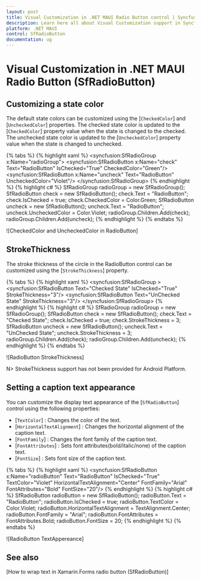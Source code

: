```yaml
---
layout: post
title: Visual Customization in .NET MAUI Radio Button control | Syncfusion
description: Learn here all about Visual Customization support in Syncfusion .NET MAUI Radio Button (SfRadioButton) control and more.
platform: .NET MAUI
control: SfRadioButton
documentation: ug 
---
```


# Visual Customization in .NET MAUI Radio Button (SfRadioButton)

## Customizing a state color

The default state colors can be customized using the [`CheckedColor`] and [`UncheckedColor`] properties. The checked state color is updated to the [`CheckedColor`] property value when the state is changed to the checked. The unchecked state color is updated to the [`UncheckedColor`] property value when the state is changed to unchecked.

{% tabs %}
{% highlight xaml %}
<syncfusion:SfRadioGroup x:Name="radioGroup">
<syncfusion:SfRadioButton x:Name="check" Text="RadioButton" IsChecked="True" CheckedColor="Green"/>
<syncfusion:SfRadioButton x:Name="uncheck" Text="RadioButton" UncheckedColor="Violet"/>
</syncfusion:SfRadioGroup>
{% endhighlight %}
{% highlight c# %}
SfRadioGroup radioGroup = new SfRadioGroup();
SfRadioButton check = new SfRadioButton();
check.Text = "RadioButton";
check.IsChecked = true;
check.CheckedColor = Color.Green;
SfRadioButton uncheck = new SfRadioButton();
uncheck.Text = "RadioButton";
uncheck.UncheckedColor = Color.Violet;
radioGroup.Children.Add(check);
radioGroup.Children.Add(uncheck);
{% endhighlight %}
{% endtabs %}

![CheckedColor and UncheckedColor in RadioButton]

## StrokeThickness

The stroke thickness of the circle in the RadioButton control can be customized using the [`StrokeThickness`] property.  

{% tabs %}
{% highlight xaml %}
<syncfusion:SfRadioGroup >
<syncfusion:SfRadioButton Text="Checked State" IsChecked="True" StrokeThickness="3"/>
<syncfusion:SfRadioButton Text="UnChecked State" StrokeThickness="3"/>
</syncfusion:SfRadioGroup>
{% endhighlight %}
{% highlight c# %}
SfRadioGroup radioGroup = new SfRadioGroup();
SfRadioButton check = new SfRadioButton();
check.Text = "Checked State";
check.IsChecked = true;
check.StrokeThickness = 3;
SfRadioButton uncheck = new SfRadioButton();
uncheck.Text = "UnChecked State";
uncheck.StrokeThickness = 3;
radioGroup.Children.Add(check);
radioGroup.Children.Add(uncheck);
{% endhighlight %}
{% endtabs %}

![RadioButton StrokeThickness]

N> StrokeThickness support has not been provided for Android Platform.

## Setting a caption text appearance 

You can customize the display text appearance of the [`SfRadioButton`] control using the following properties:

* [`TextColor`] : Changes the color of the text.
* [`HorizontalTextAlignment`] : Changes the horizontal alignment of the caption text.
* [`FontFamily`] : Changes the font family of the caption text.
* [`FontAttributes`] : Sets font attributes(bold/italic/none) of the caption text.
* [`FontSize`] : Sets font size of the caption text.


{% tabs %}
{% highlight xaml %}
<syncfusion:SfRadioButton x:Name="radioButton" Text="RadioButton" IsChecked="True" TextColor="Violet" HorizontalTextAlignment="Center" FontFamily="Arial" FontAttributes="Bold" FontSize="20"/>
{% endhighlight %}
{% highlight c# %}
SfRadioButton radioButton = new SfRadioButton();
radioButton.Text = "RadioButton";
radioButton.IsChecked = true;
radioButton.TextColor = Color.Violet;
radioButton.HorizontalTextAlignment = TextAlignment.Center;
radioButton.FontFamily = "Arial";
radioButton.FontAttributes = FontAttributes.Bold;
radioButton.FontSize = 20;
{% endhighlight %}
{% endtabs %}

![RadioButton TextAppereance]

## See also

[How to wrap text in Xamarin.Forms radio button (SfRadioButton)]
